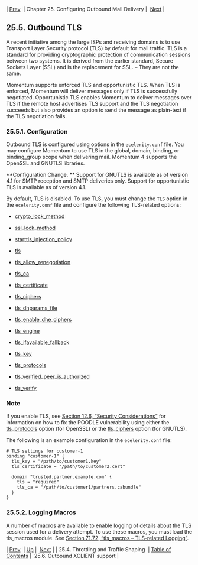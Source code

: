 | [Prev](outbound_mail.traffic.shaping)  | Chapter 25. Configuring Outbound Mail Delivery |  [Next](outbound_mail.outbound.xclient) |

## 25.5. Outbound TLS

A recent initiative among the large ISPs and receiving domains is to use Transport Layer Security protocol (TLS) by default for mail traffic. TLS is a standard for providing cryptographic protection of communication sessions between two systems. It is derived from the earlier standard, Secure Sockets Layer (SSL) and is the replacement for SSL. – They are not the same.

Momentum supports enforced TLS and opportunistic TLS. When TLS is enforced, Momentum will deliver messages only if TLS is successfully negotiated. Opportunistic TLS enables Momentum to deliver messages over TLS if the remote host advertises TLS support and the TLS negotiation succeeds but also provides an option to send the message as plain-text if the TLS negotiation fails.

### 25.5.1. Configuration

Outbound TLS is configured using options in the `ecelerity.conf` file. You may configure Momentum to use TLS in the global, domain, binding, or binding_group scope when delivering mail. Momentum 4 supports the OpenSSL and GNUTLS libraries.

**Configuration Change. ** Support for GNUTLS is available as of version 4.1 for SMTP reception and SMTP deliveries only. Support for opportunistic TLS is available as of version 4.1.

By default, TLS is disabled. To use TLS, you must change the `TLS` option in the `ecelerity.conf` file and configure the following TLS-related options:

*   [crypto_lock_method](config.crypto_lock_method "crypto_lock_method")

*   [ssl_lock_method](config.ssl_lock_method "ssl_lock_method")

*   [starttls_injection_policy](config.starttls_injection_policy "starttls_injection_policy")

*   [tls](config.ref.tls "tls")

*   [tls_allow_renegotiation](config.tls_allow_renegotiation "tls_allow_renegotiation")

*   [tls_ca](config.tls_ca "tls_ca")

*   [tls_certificate](config.tls_certificate "tls_certificate")

*   [tls_ciphers](config.tls_ciphers "tls_ciphers")

*   [tls_dhparams_file](conf.ref.tls_dhparams_file "tls_dhparams_file")

*   [tls_enable_dhe_ciphers](conf.ref.tls_enable_dhe_ciphers "tls_enable_dhe_ciphers")

*   [tls_engine](config.tls_engine "tls_engine")

*   [tls_ifavailable_fallback](config.tls_ifavailable_fallback "tls_ifavailable_fallback")

*   [tls_key](config.tls_key "tls_key")

*   [tls_protocols](config.tls_protocols "tls_protocols")

*   [tls_verified_peer_is_authorized](config.tls_verified_peer_is_authorized "tls_verified_peer_is_authorized")

*   [tls_verify](config.tls_verify "tls_verify")

### Note

If you enable TLS, see [Section 12.6, “Security Considerations”](install.security_considerations "12.6. Security Considerations") for information on how to fix the POODLE vulnerability using either the [tls_protocols](config.tls_protocols "tls_protocols") option (for OpenSSL) or the [tls_ciphers](config.tls_ciphers "tls_ciphers") option (for GNUTLS).

The following is an example configuration in the `ecelerity.conf` file:

```
# TLS settings for customer-1
binding "customer-1" {
  tls_key = "/path/to/customer1.key"
  tls_certificate = "/path/to/customer2.cert"

  domain "trusted.partner.example.com" {
    tls = "required"
    tls_ca = "/path/to/customer1/partners.cabundle"
  }
}
```

### 25.5.2. Logging Macros

A number of macros are available to enable logging of details about the TLS session used for a delivery attempt. To use these macros, you must load the tls_macros module. See [Section 71.72, “tls_macros – TLS-related Logging”](tls_macros "71.72. tls_macros – TLS-related Logging").

| [Prev](outbound_mail.traffic.shaping)  | [Up](outbound_mail) |  [Next](outbound_mail.outbound.xclient) |
| 25.4. Throttling and Traffic Shaping  | [Table of Contents](index) |  25.6. Outbound XCLIENT support |

